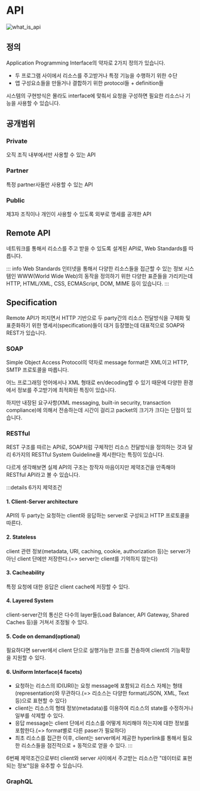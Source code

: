# API

<Image src="../_images/what_is_api.png" alt="what_is_api" />

## 정의

Application Programming Interface의 약자로 2가지 정의가 있습니다.

- 두 프로그램 사이에서 리소스를 주고받거나 특정 기능을 수행하기 위한 수단
- 앱 구성요소들을 만들거나 결합하기 위한 protocol들 + definition들

시스템의 구현방식은 몰라도 interface에 맞춰서 요청을 구성하면 필요한 리소스나 기능을 사용할 수 있습니다.

## 공개범위

### Private

오직 조직 내부에서만 사용할 수 있는 API

### Partner

특정 partner사들만 사용할 수 있는 API

### Public

제3자 조직이나 개인이 사용할 수 있도록 외부로 명세를 공개한 API

## Remote API

네트워크를 통해서 리소스를 주고 받을 수 있도록 설계된 API로, Web Standards를 따릅니다.

::: info Web Standards
인터넷을 통해서 다양한 리소스들을 접근할 수 있는 정보 시스템인 WWW(World Wide Web)의 동작을 정의하기 위한 다양한 표준들을 가리키는데 HTTP, HTML/XML, CSS, ECMAScript, DOM, MIME 등이 있습니다.
:::

## Specification

Remote API가 퍼지면서 HTTP 기반으로 두 party간의 리소스 전달방식을 구체화 및 표준화하기 위한 명세서(specification)들이 대거 등장했는데 대표적으로 SOAP와 REST가 있습니다.

### SOAP

Simple Object Access Protocol의 약자로 message format은 XML이고 HTTP, SMTP 프로토콜을 따릅니다.

어느 프로그래밍 언어에서나 XML 형태로 en/decoding할 수 있기 때문에 다양한 환경에서 정보를 주고받기에 최적화된 특징이 있습니다.

하지만 내장된 요구사항(XML messaging, built-in security, transaction compliance)에 의해서 전송하는데 시간이 걸리고 packet의 크기가 크다는 단점이 있습니다.

### RESTful

REST 구조를 따르는 API로, SOAP처럼 구체적인 리소스 전달방식을 정의하는 것과 달리 6가지의 RESTful System Guideline을 제시한다는 특징이 있습니다.

다르게 생각해보면 실제 API의 구조는 창작자 마음이지만 제약조건을 만족해야 RESTful API라고 볼 수 있습니다.

:::details 6가지 제약조건

#### 1. Client-Server architecture

API의 두 party는 요청하는 client와 응답하는 server로 구성되고 HTTP 프로토콜을 따른다.

#### 2. Stateless

client 관련 정보(metadata, URI, caching, cookie, authorization 등)는 server가 아닌 client 단에만 저장한다.(=> server는 client를 기억하지 않는다)

#### 3. Cacheability

특정 요청에 대한 응답은 client cache에 저장할 수 있다.

#### 4. Layered System

client-server간의 통신은 다수의 layer들(Load Balancer, API Gateway, Shared Caches 등)을 거쳐서 조정될 수 있다.

#### 5. Code on demand(optional)

필요하다면 server에서 client 단으로 실행가능한 코드를 전송하여 client의 기능확장을 지원할 수 있다.

#### 6. Uniform Interface(4 facets)

- 요청하는 리소스의 ID(URI)는 요청 message에 포함되고 리소스 자체는 형태(representation)와 무관하다.(=> 리소스는 다양한 format(JSON, XML, Text 등)으로 표현할 수 있다)
- client는 리소스의 형태 정보(metadata)를 이용하여 리소스의 state를 수정하거나 일부를 삭제할 수 있다.
- 응답 message는 client 단에서 리소스를 어떻게 처리해야 하는지에 대한 정보를 포함한다.(=> format별로 다른 paser가 필요하다)
- 최초 리소스를 접근한 이후, client는 server에서 제공한 hyperlink를 통해서 필요한 리소스들을 점진적으로 + 동적으로 얻을 수 있다.
  :::

6번째 제약조건으로부터 client와 server 사이에서 주고받는 리소스란 "데이터로 표현되는 정보"임을 유추할 수 있습니다.

### GraphQL
